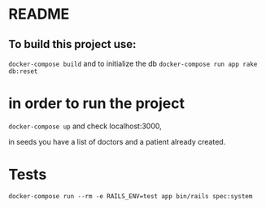 # README

## To build this project use:

`docker-compose build`
and to initialize the db
`docker-compose run app rake db:reset`

# in order to run the project

`docker-compose up` and check localhost:3000,

in seeds you have a list of doctors and a patient already created.

# Tests
`docker-compose run --rm -e RAILS_ENV=test app bin/rails spec:system`